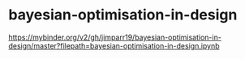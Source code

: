 # bayesian-optimisation-in-design
https://mybinder.org/v2/gh/jimparr19/bayesian-optimisation-in-design/master?filepath=bayesian-optimisation-in-design.ipynb
